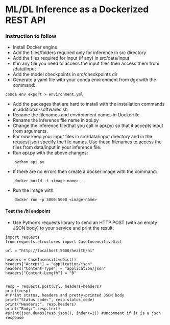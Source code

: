 # ML/DL Inference as a Dockerized REST API
### Instruction to follow

* Install Docker engine.
* Add the files/folders required only for inference in src directory
* Add the files required for input (if any) in src/data/input
* If in any file you need to access the input files then access them from /data/input
* Add the model checkpoints in src/checkpoints dir
* Generate a yaml file with your conda environment from dgx with the command:
```
conda env export > environment.yml
```
* Add the packages that are hard to install with the installation commands in additional-softwares.sh
* Rename the filenames and environment names in Dockerfile
* Rename the inference file name in api.py
* Change the inference file(that you call in api.py) so that it accepts input from arguments.
* For now keep your input files in src/data/input directory and in the request json specify the file names.
  Use these filenames to access the files from data/input in your inference file.
* Run api.py with the above changes:
```
    python api.py
```
* If there are no errors then create a docker image with the command:
```
    docker build -t <image-name> .
```
* Run the image with:
```
    docker run -p 5000:5000 <image-name> 
```

#### Test the /hi endpoint
* Use Python’s requests library to send an HTTP POST (with an empty JSON body) to your service and print the result:
```
import requests
from requests.structures import CaseInsensitiveDict

url = "http://localhost:5000/health/hi"

headers = CaseInsensitiveDict()
headers["Accept"] = "application/json"
headers["Content-Type"] = "application/json"
headers["Content-Length"] = "0"


resp = requests.post(url, headers=headers)
print(resp)
# Print status, headers and pretty-printed JSON body
print("Status code:", resp.status_code)
print("Headers:", resp.headers)
print("Body:",resp.text)
#print(json.dumps(resp.json(), indent=2)) #uncomment if it is a json response
```
